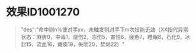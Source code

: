 # 效果ID1001270
> "des":"命中则n%使对手xx，未触发则对手下m次技能无效（XX指代异常状态：麻痹0，中毒1，烧伤2，冻伤5，害怕6，疲惫7，睡眠8，石化9，冰封15，流血16，瘫痪19，失明20，焚烬22）"
